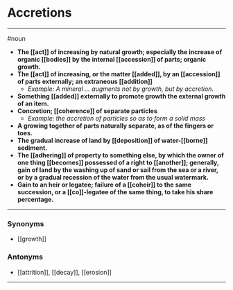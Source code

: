 # Accretions
---
#noun
- **The [[act]] of increasing by natural growth; especially the increase of organic [[bodies]] by the internal [[accession]] of parts; organic growth.**
- **The [[act]] of increasing, or the matter [[added]], by an [[accession]] of parts externally; an extraneous [[addition]]**
	- _Example: A mineral ... augments not by growth, but by accretion._
- **Something [[added]] externally to promote growth the external growth of an item.**
- **Concretion; [[coherence]] of separate particles**
	- _Example: the accretion of particles so as to form a solid mass_
- **A growing together of parts naturally separate, as of the fingers or toes.**
- **The gradual increase of land by [[deposition]] of water-[[borne]] sediment.**
- **The [[adhering]] of property to something else, by which the owner of one thing [[becomes]] possessed of a right to [[another]]; generally, gain of land by the washing up of sand or sail from the sea or a river, or by a gradual recession of the water from the usual watermark.**
- **Gain to an heir or legatee; failure of a [[coheir]] to the same succession, or a [[co]]-legatee of the same thing, to take his share percentage.**
---
### Synonyms
- [[growth]]
### Antonyms
- [[attrition]], [[decay]], [[erosion]]
---

